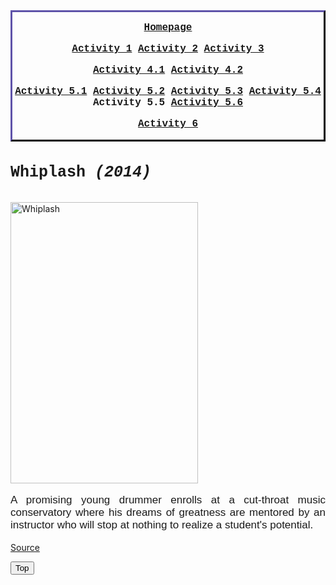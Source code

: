 <html>
    <head>
        <title>
            Favorite Movies by Ninna Alessandra Santiago p4
        </title>
        <meta name="student" content="Ninna Alessandra Santiago">
        <meta name="description" content="Links">
        <meta name="keywords" content="HTML">
        <style>
            .myDiv {
              border: 3px outset rgb(48, 42, 85); 
              text-align: center;
            }
            </style>
    </head>
    <body>
        <div class="myDiv" style="font-family: 'Courier New'; font-size: 12pt; text-align: center;"><b>
            <p>
                <a href="Index.html" target="_blank">Homepage</a>
            </p>
            <p>
                <a href="Index1.html" target="_blank">Activity 1</a>
                <a href="Index2.html" target="_blank">Activity 2</a>
                <a href="Index3.html" target="_blank">Activity 3</a>
            </p>
            <p>
                <a href="Index4.html" target="_blank">Activity 4.1</a>
                <a href="Index5.html" target="_blank">Activity 4.2</a>
            </p>
            <p>
                <a href="Index6.html" target="_blank">Activity 5.1</a>
                <a href="Index7.html" target="_blank">Activity 5.2</a>
                <a href="Index8.html" target="_blank">Activity 5.3</a>
                <a href="Index9.html" target="_blank">Activity 5.4</a>
                Activity 5.5
                <a href="Index11.html" target="_blank">Activity 5.6</a>
            </p>
            <p>
                <a href="Index12.html" target="_blank">Activity 6</a>
            </p>
            </b>
            </div>
        <h4 style="font-family: 'Courier New'; font-size: 25px;"><b>
            Whiplash <i>(2014)</i>
        </b></h4>
        <img src="Whiplash.jpg" alt="Whiplash" width="300" height="450">
        <p style="font-size: 17px; font-family: helvetica; text-align:justify">
            A promising young drummer enrolls at a cut-throat music conservatory where his dreams of greatness are mentored by an instructor who will stop at nothing to realize a student's potential.
        </p>
        <a href="https://www.imdb.com/title/tt2582802/?ref_=nv_sr_srsg_0" alt="Whiplash" target="_blank">Source</a>
        <p><button onclick="topFunction()" id="myBtn" title="Go to top">Top</button></p>
    </body>
</html>
